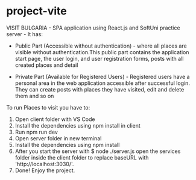 # project-vite
VISIT BULGARIA - SPA application using React.js and SoftUni practice server - 
It has:
   -  Public Part (Accessible without authentication) - where all places are visible without authentication.This public part contains the application start page, the user login, and user registration forms, posts with all created places and detail 

 -  Private Part (Available for Registered Users) - Registered users have a personal area in the web application accessible after successful login. They can create posts with places they have visited, edit and delete them and so on

To run Places to visit you have to:
1. Open client folder with VS Code
2. Install the dependencies using  npm install in client
3. Run npm run dev
4. Open server folder in new terminal
5. Install the dependencies using  npm install
6. After you start the server with $ node ./server.js open the services folder inside the client folder to replace baseURL with 'http://localhost:3030/'.
7. Done! Enjoy the project.


